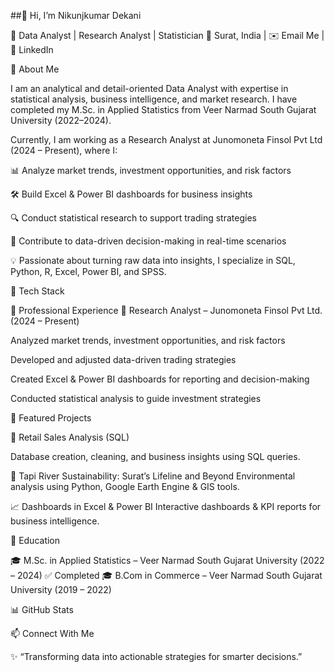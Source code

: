 ##👋 Hi, I’m Nikunjkumar Dekani

🎯 Data Analyst | Research Analyst | Statistician
📍 Surat, India | ✉️ Email Me
 | 🔗 LinkedIn

🚀 About Me

I am an analytical and detail-oriented Data Analyst with expertise in statistical analysis, business intelligence, and market research.
I have completed my M.Sc. in Applied Statistics from Veer Narmad South Gujarat University (2022–2024).

Currently, I am working as a Research Analyst at Junomoneta Finsol Pvt Ltd (2024 – Present), where I:

📊 Analyze market trends, investment opportunities, and risk factors

🛠 Build Excel & Power BI dashboards for business insights

🔍 Conduct statistical research to support trading strategies

🚀 Contribute to data-driven decision-making in real-time scenarios

💡 Passionate about turning raw data into insights, I specialize in SQL, Python, R, Excel, Power BI, and SPSS.

🧰 Tech Stack












💼 Professional Experience
🔹 Research Analyst – Junomoneta Finsol Pvt Ltd. (2024 – Present)

Analyzed market trends, investment opportunities, and risk factors

Developed and adjusted data-driven trading strategies

Created Excel & Power BI dashboards for reporting and decision-making

Conducted statistical analysis to guide investment strategies

📂 Featured Projects

🛒 Retail Sales Analysis (SQL)

Database creation, cleaning, and business insights using SQL queries.

🌊 Tapi River Sustainability: Surat’s Lifeline and Beyond
Environmental analysis using Python, Google Earth Engine & GIS tools.

📈 Dashboards in Excel & Power BI
Interactive dashboards & KPI reports for business intelligence.

📜 Education

🎓 M.Sc. in Applied Statistics – Veer Narmad South Gujarat University (2022 – 2024) ✅ Completed
🎓 B.Com in Commerce – Veer Narmad South Gujarat University (2019 – 2022)

📊 GitHub Stats






📫 Connect With Me






✨ “Transforming data into actionable strategies for smarter decisions.”
